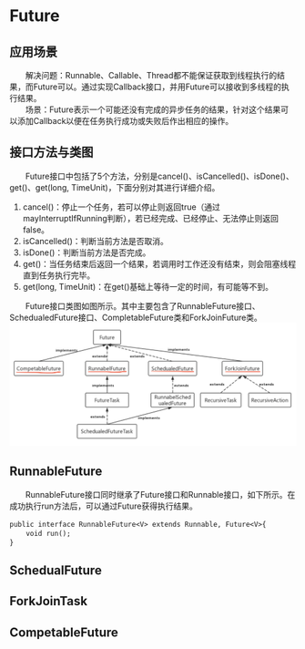 # Future
## 应用场景  
&emsp;&emsp;解决问题：Runnable、Callable、Thread都不能保证获取到线程执行的结果，而Future可以。通过实现Callback接口，并用Future可以接收到多线程的执行结果。  
&emsp;&emsp;场景：Future表示一个可能还没有完成的异步任务的结果，针对这个结果可以添加Callback以便在任务执行成功或失败后作出相应的操作。
## 接口方法与类图
&emsp;&emsp;Future接口中包括了5个方法，分别是cancel()、isCancelled()、isDone()、get()、get(long, TimeUnit)，下面分别对其进行详细介绍。
1) cancel()：停止一个任务，若可以停止则返回true（通过mayInterruptIfRunning判断），若已经完成、已经停止、无法停止则返回false。
2) isCancelled()：判断当前方法是否取消。
3) isDone()：判断当前方法是否完成。
4) get()：当任务结束后返回一个结果，若调用时工作还没有结束，则会阻塞线程直到任务执行完毕。
5) get(long, TimeUnit)：在get()基础上等待一定的时间，有可能等不到。  

&emsp;&emsp;Future接口类图如图所示。其中主要包含了RunnableFuture接口、SchedualedFuture接口、CompletableFuture类和ForkJoinFuture类。  
![image](https://github.com/xyhvictor/JavaStudying/blob/main/pic/multi_threads/Future.png)  
## RunnableFuture
&emsp;&emsp;RunnableFuture接口同时继承了Future接口和Runnable接口，如下所示。在成功执行run方法后，可以通过Future获得执行结果。
```
public interface RunnableFuture<V> extends Runnable, Future<V>{
    void run();
}
```
## SchedualFuture
## ForkJoinTask
## CompetableFuture
